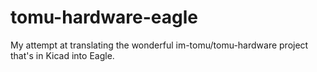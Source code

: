 # tomu-hardware-eagle

My attempt at translating the wonderful im-tomu/tomu-hardware project that's in Kicad into Eagle.

